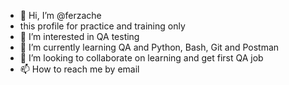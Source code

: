 - 👋 Hi, I’m @ferzache
- this profile for practice and training only
- 👀 I’m interested in QA testing
- 🌱 I’m currently learning QA and Python, Bash, Git and Postman
- 💞️ I’m looking to collaborate on learning and get first QA job
- 📫 How to reach me by email

<!---
ferzache/ferzache is a ✨ special ✨ repository because its `README.md` (this file) appears on your GitHub profile.
You can click the Preview link to take a look at your changes.
--->
